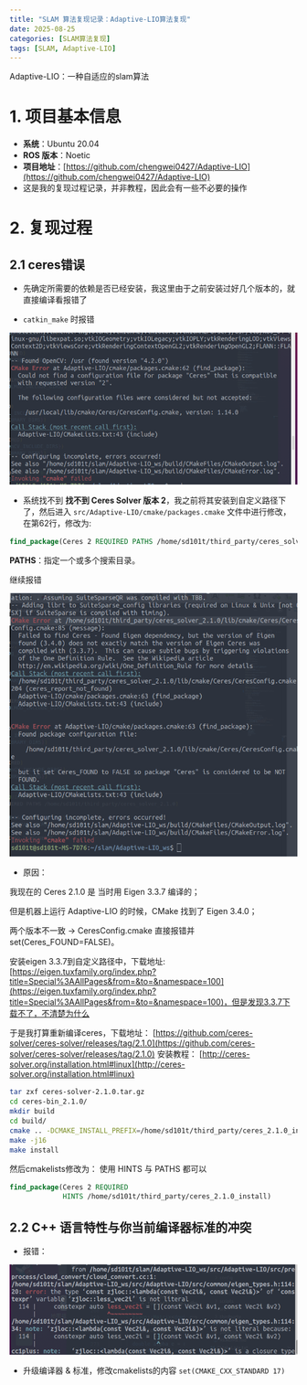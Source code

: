 ```yaml
---
title: "SLAM 算法复现记录：Adaptive-LIO算法复现"
date: 2025-08-25
categories: [SLAM算法复现]
tags: [SLAM, Adaptive-LIO]
---
```


Adaptive-LIO：一种自适应的slam算法

# 1. 项目基本信息

- **系统**：Ubuntu 20.04  
- **ROS 版本**：Noetic  
- **项目地址**：[https://github.com/chengwei0427/Adaptive-LIO](https://github.com/chengwei0427/Adaptive-LIO)
- 这是我的复现过程记录，并非教程，因此会有一些不必要的操作

# 2. 复现过程

## 2.1 ceres错误

- 先确定所需要的依赖是否已经安装，我这里由于之前安装过好几个版本的，就直接编译看报错了

- `catkin_make` 时报错

![catkin_make结果](/assets/images/2025-08-25_Adaptive-LIO_1.png)

- 系统找不到 **找不到 Ceres Solver 版本 2**，我之前将其安装到自定义路径下了，然后进入 `src/Adaptive-LIO/cmake/packages.cmake` 文件中进行修改，在第62行，修改为:

```cmake
find_package(Ceres 2 REQUIRED PATHS /home/sd101t/third_party/ceres_solver_2.1.0)
```
**PATHS**：指定一个或多个搜索目录。

继续报错

![catkin_make结果](/assets/images/2025-08-25_Adaptive-LIO_2.png)

- 原因：

我现在的 Ceres 2.1.0 是 当时用 Eigen 3.3.7 编译的；

但是机器上运行 Adaptive-LIO 的时候，CMake 找到了 Eigen 3.4.0；

两个版本不一致 → CeresConfig.cmake 直接报错并 set(Ceres_FOUND=FALSE)。

安装eigen 3.3.7到自定义路径中，下载地址: [https://eigen.tuxfamily.org/index.php?title=Special%3AAllPages&from=&to=&namespace=100](https://eigen.tuxfamily.org/index.php?title=Special%3AAllPages&from=&to=&namespace=100)，但是发现3.3.7下载不了，不清楚为什么

于是我打算重新编译ceres，下载地址： [https://github.com/ceres-solver/ceres-solver/releases/tag/2.1.0](https://github.com/ceres-solver/ceres-solver/releases/tag/2.1.0)
安装教程： [http://ceres-solver.org/installation.html#linux](http://ceres-solver.org/installation.html#linux)

```bash
tar zxf ceres-solver-2.1.0.tar.gz
cd ceres-bin_2.1.0/
mkdir build
cd build/
cmake .. -DCMAKE_INSTALL_PREFIX=/home/sd101t/third_party/ceres_2.1.0_install -DBUILD_TESTING=OFF -DBUILD_EXAMPLES=OFF  # 这是我自己之前创建的ceres目录
make -j16
make install
```
然后cmakelists修改为： 使用 HINTS 与 PATHS 都可以

```cmake
find_package(Ceres 2 REQUIRED
             HINTS /home/sd101t/third_party/ceres_2.1.0_install)
```


## 2.2 C++ 语言特性与你当前编译器标准的冲突

- 报错：

![](/assets/images/2025-08-25_Adaptive-LIO_3.png)

- 升级编译器 & 标准，修改cmakelists的内容
`set(CMAKE_CXX_STANDARD 17)`